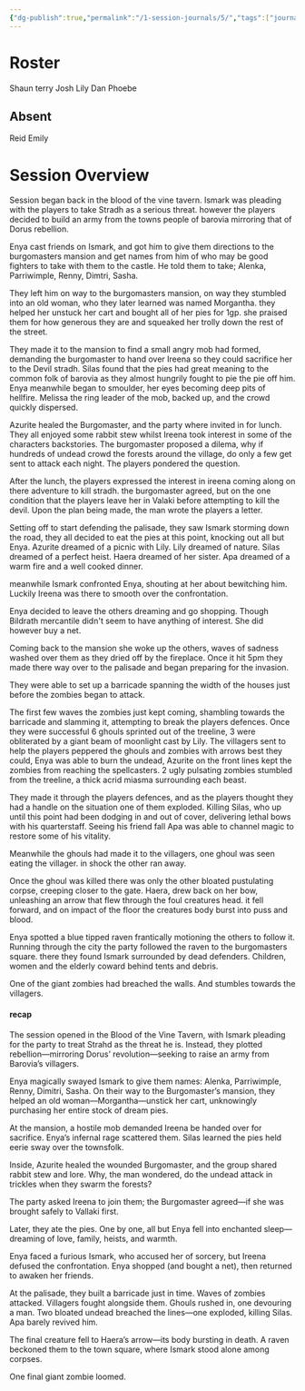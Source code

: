 ```yaml
---
{"dg-publish":true,"permalink":"/1-session-journals/5/","tags":["journal"]}
---
```





# Roster 
Shaun 
terry 
Josh 
Lily 
Dan 
Phoebe 

## Absent
Reid 
Emily 

# Session Overview
Session began back in the blood of the vine tavern. Ismark was pleading with the players to take Stradh as a serious threat.  however the players decided to build an army from the towns people of barovia mirroring that of Dorus rebellion. 

Enya cast friends on Ismark, and got him to give them directions to the burgomasters mansion and get names from him of who may be good fighters to take with them to the castle. He told them to take; Alenka, Parriwimple, Renny, Dimtri, Sasha.

They left him on way to the burgomasters mansion, on way they stumbled into an old woman, who they later learned was named Morgantha. they helped her unstuck her cart and bought all of her pies for 1gp. she praised them for how generous they are and squeaked her trolly down the rest of the street. 

They made it to the mansion to find a small angry mob had formed, demanding the burgomaster to hand over Ireena so they could sacrifice her to the Devil stradh. Silas found that the pies had great meaning to the common folk of barovia as they almost hungrily fought to pie the pie off him. Enya meanwhile began to smoulder, her eyes becoming deep pits of hellfire. Melissa the ring leader of the mob, backed up, and the crowd quickly dispersed. 

Azurite healed the Burgomaster, and the party where invited in for lunch. They all enjoyed some rabbit stew whilst Ireena took interest in some of the characters backstories. The burgomaster proposed a dilema, why if hundreds of undead crowd the forests around the village, do only a few get sent to attack each night. The players pondered the question. 

After the lunch, the players expressed the interest in ireena coming along on there adventure to kill stradh. the burgomaster agreed, but on the one condition that the  players leave her in Valaki before attempting to kill the devil. Upon the plan being made, the man wrote the players a letter. 

Setting off to start defending the palisade, they saw Ismark storming down the road, they all decided to eat the pies at this point, knocking out all but Enya.
Azurite dreamed of a picnic with Lily. 
Lily dreamed of nature.
Silas dreamed of a perfect heist. 
Haera dreamed of her sister.
Apa dreamed of a warm fire and a well cooked dinner. 

meanwhile Ismark confronted Enya, shouting at her about bewitching him. Luckily Ireena was there to smooth over the confrontation. 

Enya decided to leave the others dreaming and go shopping. Though Bildrath mercantile didn't seem to have anything of interest. She did however buy a net. 

Coming back to the mansion she woke up the others, waves of sadness washed over them as they dried off by the fireplace. Once it hit 5pm they made there way over to the palisade and began preparing for the invasion. 

They were able to set up a barricade spanning the width of the houses just before the zombies began to attack. 

The first few waves the zombies just kept coming, shambling towards the barricade and slamming it, attempting to break the players defences. Once they were successful 6 ghouls sprinted out of the treeline, 3 were obliterated by a giant beam of moonlight cast by Lily. The villagers sent to help the players peppered the ghouls and zombies with arrows best they could, Enya was able to burn the undead, Azurite on the front lines kept the zombies from reaching the spellcasters. 2 ugly pulsating zombies stumbled from the treeline, a thick acrid miasma surrounding each beast. 

They made it through the players defences, and as the players thought they had a handle on the situation one of them exploded. Killing Silas, who up until this point had been dodging in and out of cover, delivering lethal bows with his quarterstaff. Seeing his friend fall Apa was able to channel magic to restore some of his vitality. 


Meanwhile the ghouls had made it to the villagers, one ghoul was seen eating the villager. in shock the other ran away. 

Once the ghoul was killed there was only the other bloated pustulating corpse, creeping closer to the gate.  Haera, drew back on her bow, unleashing an arrow that flew through the foul creatures head. it fell forward, and on impact of the floor the creatures body burst into puss and blood. 

Enya spotted a blue tipped raven frantically motioning the others to follow it. Running through the city the party followed the raven to the burgomasters square. there they found Ismark surrounded by dead defenders. Children, women and the elderly coward behind tents and debris. 

One of the giant zombies had breached the walls. And stumbles towards the villagers. 

#### recap 
The session opened in the Blood of the Vine Tavern, with Ismark pleading for the party to treat Strahd as the threat he is. Instead, they plotted rebellion—mirroring Dorus’ revolution—seeking to raise an army from Barovia’s villagers.

Enya magically swayed Ismark to give them names: Alenka, Parriwimple, Renny, Dimitri, Sasha. On their way to the Burgomaster’s mansion, they helped an old woman—Morgantha—unstick her cart, unknowingly purchasing her entire stock of dream pies.

At the mansion, a hostile mob demanded Ireena be handed over for sacrifice. Enya’s infernal rage scattered them. Silas learned the pies held eerie sway over the townsfolk.

Inside, Azurite healed the wounded Burgomaster, and the group shared rabbit stew and lore. Why, the man wondered, do the undead attack in trickles when they swarm the forests?

The party asked Ireena to join them; the Burgomaster agreed—if she was brought safely to Vallaki first.

Later, they ate the pies. One by one, all but Enya fell into enchanted sleep—dreaming of love, family, heists, and warmth.

Enya faced a furious Ismark, who accused her of sorcery, but Ireena defused the confrontation. Enya shopped (and bought a net), then returned to awaken her friends.

At the palisade, they built a barricade just in time. Waves of zombies attacked. Villagers fought alongside them. Ghouls rushed in, one devouring a man. Two bloated undead breached the lines—one exploded, killing Silas. Apa barely revived him.

The final creature fell to Haera’s arrow—its body bursting in death. A raven beckoned them to the town square, where Ismark stood alone among corpses.

One final giant zombie loomed.



 